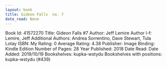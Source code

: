 ```yaml
---
layout: book
title: Gideon Falls  no. 7
date_read: None
---
```


Book Id: 41572270
Title: Gideon Falls #7
Author: Jeff Lemire
Author l-f: Lemire, Jeff
Additional Authors: Andrea Sorrentino, Dave    Stewart, Tula Lotay
ISBN: 
My Rating: 0
Average Rating: 4.38
Publisher: Image
Binding: Kindle Edition
Number of Pages: 28
Year Published: 2018
Date Read: 
Date Added: 2019/10/19
Bookshelves: kupka-wstydu
Bookshelves with positions: kupka-wstydu (#439)

